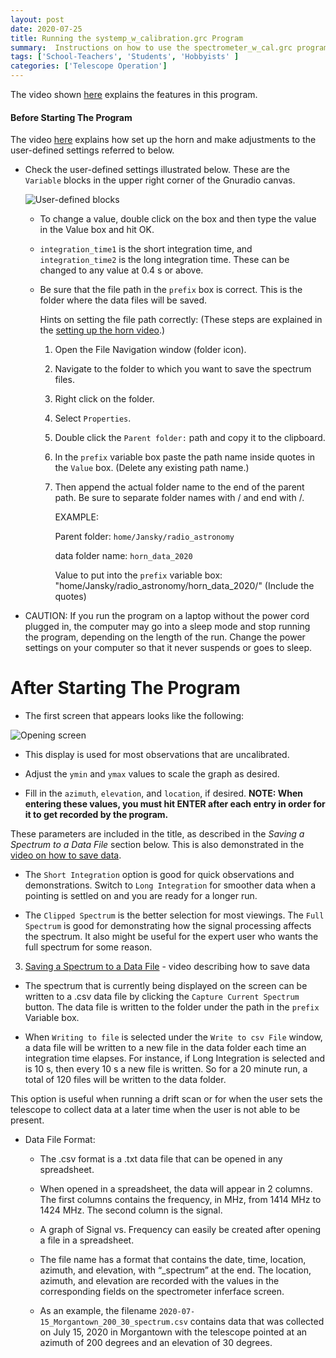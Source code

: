 ```yaml
---
layout: post
date: 2020-07-25
title: Running the systemp_w_calibration.grc Program
summary:  Instructions on how to use the spectrometer_w_cal.grc program in GNURadio
tags: ['School-Teachers', 'Students', 'Hobbyists' ]
categories: ['Telescope Operation'] 
---
```


The video shown [here](https://youtu.be/50B2Uv-SoDY) explains the features in this program.

#### Before Starting The Program

The video [here](https://youtu.be/Oo28QCEZe_g) explains how set up the horn and make adjustments to the user-defined settings referred to below.

   * Check the user-defined settings illustrated below. These are the `Variable` blocks in the upper right corner of the Gnuradio canvas.

      ![User-defined blocks](/dspira-lessons/images/UserDefinedBlocks.png)

      - To change a value, double click on the box and then type the value in the Value box and hit OK.

      - `integration_time1` is the short integration time, and `integration_time2` is the long integration time. These can be changed to any value at 0.4 s or above.

      - Be sure that the file path in the `prefix` box is correct. This is the folder where the data files will be saved.

        Hints on setting the file path correctly:
        (These steps are explained in the [setting up the horn video](https://youtu.be/Oo28QCEZe_g).)
        1. Open the File Navigation window (folder icon).
        2. Navigate to the folder to which you want to save the spectrum files.
        3. Right click on the folder.
        4. Select `Properties`. 
        5. Double click the `Parent folder:` path and copy it to the clipboard.
        6. In the `prefix` variable box paste the path name inside quotes in the `Value` box. (Delete any existing path name.)
        7. Then append the actual folder name to the end of the parent path. Be sure to separate folder names with / and end with /.

            EXAMPLE:
            
            Parent folder: `home/Jansky/radio_astronomy`
            
            data folder name: `horn_data_2020`

            Value to put into the `prefix` variable box:   
	    "home/Jansky/radio_astronomy/horn_data_2020/"
	    (Include the quotes)

   * CAUTION: If you run the program on a laptop without the power cord plugged in, the computer may go into a sleep mode and stop running the program, depending on the length of the run. Change the power settings on your computer so that it never suspends or goes to sleep.


# After Starting The Program

   * The first screen that appears looks like the following:

![Opening screen](/dspira-lessons/images/filtered_nocal.png)

   * This display is used for most observations that are uncalibrated.

   * Adjust the `ymin` and `ymax` values to scale the graph as desired.

   * Fill in the `azimuth`, `elevation`, and `location`, if desired. 
   **NOTE: When entering these values, you must hit ENTER after each entry in order for it to get recorded by the program.**

   These parameters are included in the title, as described in the *Saving a Spectrum to a Data File* section below. This is also demonstrated in the [video on how to save data](https://youtu.be/dWX0rRU99Z8).

   * The `Short Integration` option is good for quick observations and demonstrations. Switch to `Long Integration` for smoother data when a pointing is settled on and you are ready for a longer run.

   * The `Clipped Spectrum` is the better selection for most viewings. The `Full Spectrum` is good for demonstrating how the signal processing affects the spectrum. It also might be useful for the expert user who wants the full spectrum for some reason.

3.	[Saving a Spectrum to a Data File](https://youtu.be/dWX0rRU99Z8) - video describing how to save data

   * The spectrum that is currently being displayed on the screen can be written to a .csv data file by clicking the `Capture Current Spectrum` button. The data file is written to the folder under the path in the `prefix` Variable box.

   * When `Writing to file` is selected under the `Write to csv File` window, a data file will be written to a new file in the data folder each time an integration time elapses. For instance, if Long Integration is selected and is 10 s, then every 10 s a new file is written. So for a 20 minute run, a total of 120 files will be written to the data folder.

   This option is useful when running a drift scan or for when the user sets the telescope to collect data at a later time when the user is not able to be present.

   * Data File Format:
      - The .csv format is a .txt data file that can be opened in any spreadsheet.

      - When opened in a spreadsheet, the data will appear in 2 columns. The first columns contains the frequency, in MHz, from 1414 MHz to 1424 MHz. The second column is the signal.

      - A graph of Signal vs. Frequency can easily be created after opening a file in a spreadsheet.

      - The file name has a format that contains the date, time, location, azimuth, and elevation, with “_spectrum” at the end. The location, azimuth, and elevation are recorded with the values in the corresponding fields on the spectrometer inferface screen.

      - As an example, the filename `2020-07-15_Morgantown_200_30_spectrum.csv`  contains data that was collected on July 15, 2020 in Morgantown with the telescope pointed at an azimuth of 200 degrees and an elevation of 30 degrees.
    

